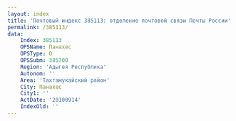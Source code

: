 ```yaml
---
layout: index
title: 'Почтовый индекс 385113: отделение почтовой связи Почты России'
permalink: /385113/
data:
    Index: 385113
    OPSName: Панахес
    OPSType: О
    OPSSubm: 385700
    Region: 'Адыгея Республика'
    Autonom: ''
    Area: 'Тахтамукайский район'
    City: Панахес
    City1: ''
    ActDate: '20100914'
    IndexOld: ''
---
```

